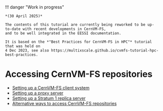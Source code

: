 !!! danger "Work in progress"

    *(30 April 2025)*

    The contents of this tutorial are currently being reworked to be up-to-date with recent developments in CernVM-FS,
    and to be well integrated in the EESSI documentation.

    It is based on the *"Best Practices for CernVM-FS in HPC"* tutorial that was held on
    4 Dec 2023, see also https://multixscale.github.io/cvmfs-tutorial-hpc-best-practices.


# Accessing CernVM-FS repositories

- [Setting up a CernVM-FS client system](client.md)
- [Setting up a proxy server](proxy.md)
- [Setting up a Stratum 1 replica server](stratum1.md)
- [Alternative ways to access CernVM-FS repositories](alternatives.md)
